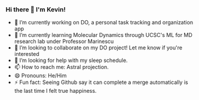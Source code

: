 ### Hi there 👋 I'm Kevin!

- 🔭 I’m currently working on DO, a personal task tracking and organization app
- 🌱 I’m currently learning Molecular Dynamics through UCSC's ML for MD research lab under Professor Marinescu
- 👯 I’m looking to collaborate on my DO project! Let me know if you're interested
- 🤔 I’m looking for help with my sleep schedule.
- 📫 How to reach me: Astral projection.
- 😄 Pronouns: He/Him
- ⚡ Fun fact: Seeing Github say it can complete a merge automatically is the last time I felt true happiness.

